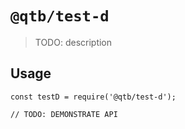 # `@qtb/test-d`

> TODO: description

## Usage

```
const testD = require('@qtb/test-d');

// TODO: DEMONSTRATE API
```

